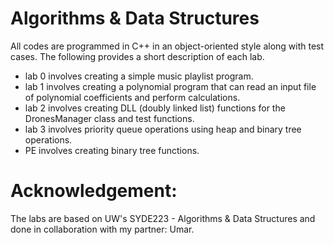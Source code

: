 # Algorithms & Data Structures
All codes are programmed in C++ in an object-oriented style along with test cases. The following provides a short description of each lab. 

- lab 0 involves creating a simple music playlist program.
- lab 1 involves creating a polynomial program that can read an input file of polynomial coefficients and perform calculations.
- lab 2 involves creating DLL (doubly linked list) functions for the DronesManager class and test functions.
- lab 3 involves priority queue operations using heap and binary tree operations. 
- PE involves creating binary tree functions. 

# Acknowledgement: 
The labs are based on UW's SYDE223 - Algorithms & Data Structures and done in collaboration with my partner: Umar.
